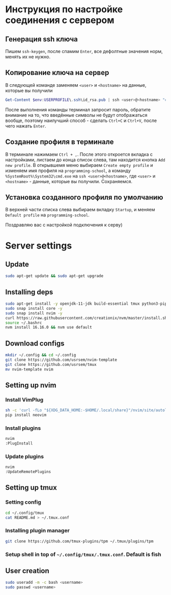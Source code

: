 # Инструкция по настройке соединения с сервером

## Генерация ssh ключа
Пишем `ssh-keygen`, после спамим `Enter`, все дефолтные значения норм, менять их не нужно.

## Копирование ключа на сервер
В следующей команде заменяем `<user>` и `<hostname>` на данные, которые вы получили
```powershell
Get-Content $env:USERPROFILE\.ssh\id_rsa.pub | ssh <user>@<hostname> "cat >> .ssh/authorized_keys"
````
После выполнения команды терминал запросит пароль, обратите внимание на то, что введённые символы не будут отображаться вообще, поэтому наилучший способ -
сделать `Ctrl+C` и `Ctrl+V`, после чего нажать `Enter`.

## Создание профиля в терминале 
В терминале нажимаем `Ctrl + ,`. После этого откроется вкладка с настройками, листаем до конца список слева, там находится кнопка
`Add new profile`. В открывшемя меню выбираем `Create empty profile` и изменяем имя профиля на `programming-school`,
а команду `%SystemRoot%\System32\cmd.exe` на `ssh <user>@<hostname>`, где `<user>` и `<hostname>` - данные, которые вы получили. Сохраняемся. 

## Установка созданного профиля по умолчанию
В верхней части списка слева выбираем вкладку `Startup`, и меняем `Default profile` на `programming-school`.

Поздравляю вас с настройкой подключения к серву)


# Server settings

## Update
```bash
sudo apt-get update && sudo apt-get upgrade
```

## Installing deps
```bash
sudo apt-get install -y openjdk-11-jdk build-essential tmux python3-pip sanpd
sudo snap install core -y
sudo snap install nvim -y
curl https://raw.githubusercontent.com/creationix/nvm/master/install.sh | bash
source ~/.bashrc
nvm install 16.16.0 && nvm use default
```

## Download configs
```bash
mkdir ~/.config && cd ~/.config
git clone https://github.com/usrsem/nvim-template
git clone https://github.com/usrsem/tmux
mv nvim-template nvim
```

## Setting up nvim
### Install VimPlug
```bash
sh -c 'curl -fLo "${XDG_DATA_HOME:-$HOME/.local/share}"/nvim/site/autoload/plug.vim --create-dirs https://raw.githubusercontent.com/junegunn/vim-plug/master/plug.vim'
pip install neovim
```
 
### Install plugins
```bash
nvim
:PlugInstall
```

### Update plugins
```bash
nvim
:UpdateRemotePlugins
```

## Setting up tmux
### Setting config
```bash
cd ~/.config/tmux
cat README.md > ~/.tmux.conf
```
### Installing plugin manager
```bash
git clone https://github.com/tmux-plugins/tpm ~/.tmux/plugins/tpm
```
### Setup shell in top of `~/.config/tmux/.tmux.conf`. Default is fish

## User creation
```bash
sudo useradd -m -c bash <username>
sudo passwd <username>
```
